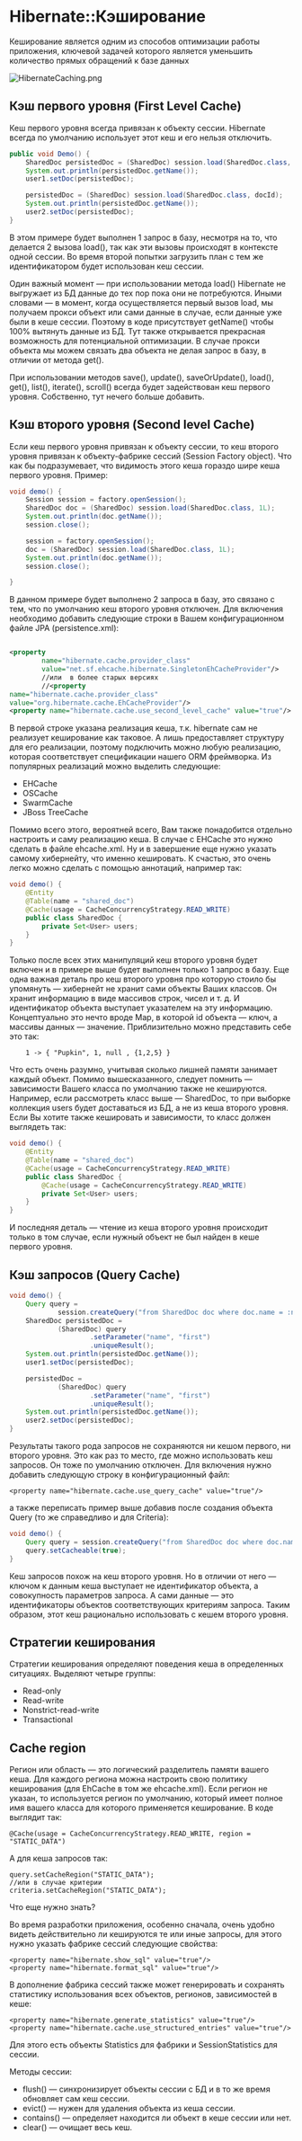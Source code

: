 # Hibernate::Кэширование

Кеширование является одним из способов оптимизации работы приложения, ключевой
задачей которого является уменьшить количество прямых обращений к базе данных

![HibernateCaching.png](../img/HibernateCaching.png)

## Кэш первого уровня (First Level Cache)

Кеш первого уровня всегда привязан к объекту сессии. Hibernate всегда по
умолчанию использует этот кеш и его нельзя отключить.

```java
public void Demo() {
    SharedDoc persistedDoc = (SharedDoc) session.load(SharedDoc.class, docId);
    System.out.println(persistedDoc.getName());
    user1.setDoc(persistedDoc);

    persistedDoc = (SharedDoc) session.load(SharedDoc.class, docId);
    System.out.println(persistedDoc.getName());
    user2.setDoc(persistedDoc);
}
```

В этом примере будет выполнен 1 запрос в базу, несмотря на то, что делается 2
вызова load(), так как эти вызовы происходят в контексте одной сессии. Во время
второй попытки загрузить план с тем же идентификатором будет использован кеш
сессии.

Один важный момент — при использовании метода load() Hibernate не выгружает из
БД данные до тех пор пока они не потребуются. Иными словами — в момент, когда
осуществляется первый вызов load, мы получаем прокси объект или сами данные в
случае, если данные уже были в кеше сессии. Поэтому в коде присутствует
getName() чтобы 100% вытянуть данные из БД. Тут также открывается прекрасная
возможность для потенциальной оптимизации. В случае прокси объекта мы можем
связать два объекта не делая запрос в базу, в отличии от метода get().

При использовании методов save(), update(), saveOrUpdate(), load(), get(),
list(), iterate(), scroll() всегда будет задействован кеш первого уровня.
Собственно, тут нечего больше добавить.

## Кэш второго уровня (Second level Cache)

Если кеш первого уровня привязан к объекту сессии, то кеш второго уровня
привязан к объекту-фабрике сессий (Session Factory object). Что как бы
подразумевает, что видимость этого кеша гораздо шире кеша первого уровня.
Пример:

```java
void demo() {
    Session session = factory.openSession();
    SharedDoc doc = (SharedDoc) session.load(SharedDoc.class, 1L);
    System.out.println(doc.getName());
    session.close();

    session = factory.openSession();
    doc = (SharedDoc) session.load(SharedDoc.class, 1L);
    System.out.println(doc.getName());
    session.close();

}
```

В данном примере будет выполнено 2 запроса в базу, это связано с тем, что по
умолчанию кеш второго уровня отключен. Для включения необходимо добавить
следующие строки в Вашем конфигурационном файле JPA (persistence.xml):

```xml

<property
        name="hibernate.cache.provider_class"
        value="net.sf.ehcache.hibernate.SingletonEhCacheProvider"/>
        //или  в более старых версиях
        //<property
name="hibernate.cache.provider_class"
value="org.hibernate.cache.EhCacheProvider"/>
<property name="hibernate.cache.use_second_level_cache" value="true"/>
```

В первой строке указана реализация кеша, т.к. hibernate сам не реализует
кеширование как таковое. А лишь предоставляет структуру для его реализации,
поэтому подключить можно любую реализацию, которая соответствует спецификации
нашего ORM фреймворка. Из популярных реализаций можно выделить следующие:

- EHCache
- OSCache
- SwarmCache
- JBoss TreeCache

Помимо всего этого, вероятней всего, Вам также понадобится отдельно настроить
и саму реализацию кеша. В случае с EHCache это нужно сделать в файле
ehcache.xml. Ну и в завершение еще нужно указать самому хибернейту, что именно
кешировать. К счастью, это очень легко можно сделать с помощью аннотаций,
например так:

```java
void demo() {
    @Entity
    @Table(name = "shared_doc")
    @Cache(usage = CacheConcurrencyStrategy.READ_WRITE)
    public class SharedDoc {
        private Set<User> users;
    }
}
```

Только после всех этих манипуляций кеш второго уровня будет включен и в примере
выше будет выполнен только 1 запрос в базу.
Еще одна важная деталь про кеш второго уровня про которую стоило бы упомянуть —
хибернейт не хранит сами объекты Ваших классов. Он хранит информацию в виде
массивов строк, чисел и т. д. И идентификатор объекта выступает указателем на
эту информацию. Концептуально это нечто вроде Map, в которой id объекта — ключ,
а массивы данных — значение. Приблизительно можно представить себе это так:

        1 -> { "Pupkin", 1, null , {1,2,5} }

Что есть очень разумно, учитывая сколько лишней памяти занимает каждый объект.
Помимо вышесказанного, следует помнить — зависимости Вашего класса по умолчанию
также не кешируются. Например, если рассмотреть класс выше — SharedDoc, то при
выборке коллекция users будет доставаться из БД, а не из кеша второго уровня.
Если Вы хотите также кешировать и зависимости, то класс должен выглядеть так:

```java
void demo() {
    @Entity
    @Table(name = "shared_doc")
    @Cache(usage = CacheConcurrencyStrategy.READ_WRITE)
    public class SharedDoc {
        @Cache(usage = CacheConcurrencyStrategy.READ_WRITE)
        private Set<User> users;
    }
}
```

И последняя деталь — чтение из кеша второго уровня происходит только в том
случае, если нужный объект не был найден в кеше первого уровня.

## Кэш запросов (Query Cache)

```java
void demo() {
    Query query =
            session.createQuery("from SharedDoc doc where doc.name = :name");
    SharedDoc persistedDoc =
            (SharedDoc) query
                    .setParameter("name", "first")
                    .uniqueResult();
    System.out.println(persistedDoc.getName());
    user1.setDoc(persistedDoc);

    persistedDoc =
            (SharedDoc) query
                    .setParameter("name", "first")
                    .uniqueResult();
    System.out.println(persistedDoc.getName());
    user2.setDoc(persistedDoc);
}
```

Результаты такого рода запросов не сохраняются ни кешом первого, ни второго
уровня. Это как раз то место, где можно использовать кеш запросов. Он тоже по
умолчанию отключен. Для включения нужно добавить следующую строку в
конфигурационный файл:

    <property name="hibernate.cache.use_query_cache" value="true"/>

а также переписать пример выше добавив после создания объекта Query (то же
справедливо и для Criteria):

```java
void demo() {
    Query query = session.createQuery("from SharedDoc doc where doc.name = :name");
    query.setCacheable(true);
}
```

Кеш запросов похож на кеш второго уровня. Но в отличии от него — ключом к данным
кеша выступает не идентификатор объекта, а совокупность параметров запроса. А
сами данные — это идентификаторы объектов соответствующих критериям запроса.
Таким образом, этот кеш рационально использовать с кешем второго уровня.

## Стратегии кеширования

Стратегии кеширования определяют поведения кеша в определенных ситуациях.
Выделяют четыре группы:

- Read-only
- Read-write
- Nonstrict-read-write
- Transactional

## Cache region

Регион или область — это логический разделитель памяти вашего кеша. Для каждого
региона можна настроить свою политику кеширования (для EhCache в том же
ehcache.xml). Если регион не указан, то используется регион по умолчанию,
который имеет полное имя вашего класса для которого применяется кеширование. В
коде выглядит так:

    @Cache(usage = CacheConcurrencyStrategy.READ_WRITE, region = "STATIC_DATA")

А для кеша запросов так:

    query.setCacheRegion("STATIC_DATA");
    //или в случае критерии
    criteria.setCacheRegion("STATIC_DATA");

Что еще нужно знать?

Во время разработки приложения, особенно сначала, очень удобно видеть
действительно ли кешируются те или иные запросы, для этого нужно указать фабрике
сессий следующие свойства:

    <property name="hibernate.show_sql" value="true"/>
    <property name="hibernate.format_sql" value="true"/>

В дополнение фабрика сессий также может генерировать и сохранять статистику
использования всех объектов, регионов, зависимостей в кеше:

    <property name="hibernate.generate_statistics" value="true"/>
    <property name="hibernate.cache.use_structured_entries" value="true"/>

Для этого есть объекты Statistics для фабрики и SessionStatistics для сессии.

Методы сессии:

- flush() — синхронизирует объекты сессии с БД и в то же время обновляет сам кеш
  сессии.
- evict() — нужен для удаления объекта из кеша cессии.
- contains() — определяет находится ли объект в кеше сессии или нет.
- clear() — очищает весь кеш.
